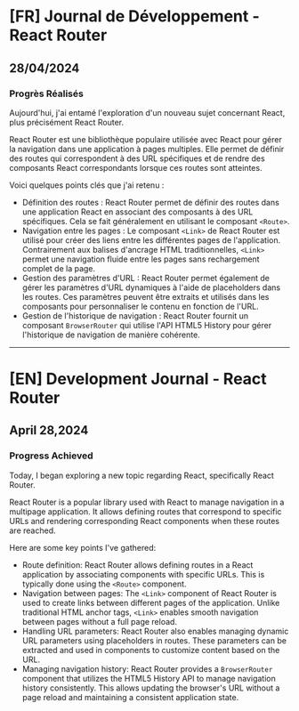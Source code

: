 # [FR] Journal de Développement -React Router

## 28/04/2024

### Progrès Réalisés

Aujourd'hui, j'ai entamé l'exploration d'un nouveau sujet concernant React, plus précisément React Router.

React Router est une bibliothèque populaire utilisée avec React pour gérer la navigation dans une application à pages multiples. Elle permet de définir des routes qui correspondent à des URL spécifiques et de rendre des composants React correspondants lorsque ces routes sont atteintes.

Voici quelques points clés que j'ai retenu :

- Définition des routes : React Router permet de définir des routes dans une application React en associant des composants à des URL spécifiques. Cela se fait généralement en utilisant le composant `<Route>`.
- Navigation entre les pages : Le composant `<Link>` de React Router est utilisé pour créer des liens entre les différentes pages de l'application. Contrairement aux balises d'ancrage HTML traditionnelles, `<Link>` permet une navigation fluide entre les pages sans rechargement complet de la page.
- Gestion des paramètres d'URL : React Router permet également de gérer les paramètres d'URL dynamiques à l'aide de placeholders dans les routes. Ces paramètres peuvent être extraits et utilisés dans les composants pour personnaliser le contenu en fonction de l'URL.
- Gestion de l'historique de navigation : React Router fournit un composant `BrowserRouter` qui utilise l'API HTML5 History pour gérer l'historique de navigation de manière cohérente.

---

# [EN] Development Journal - React Router

## April 28,2024

### Progress Achieved

Today, I began exploring a new topic regarding React, specifically React Router.

React Router is a popular library used with React to manage navigation in a multipage application. It allows defining routes that correspond to specific URLs and rendering corresponding React components when these routes are reached.

Here are some key points I've gathered:

- Route definition: React Router allows defining routes in a React application by associating components with specific URLs. This is typically done using the `<Route>` component.
- Navigation between pages: The `<Link>` component of React Router is used to create links between different pages of the application. Unlike traditional HTML anchor tags, `<Link>` enables smooth navigation between pages without a full page reload.
- Handling URL parameters: React Router also enables managing dynamic URL parameters using placeholders in routes. These parameters can be extracted and used in components to customize content based on the URL.
- Managing navigation history: React Router provides a `BrowserRouter` component that utilizes the HTML5 History API to manage navigation history consistently. This allows updating the browser's URL without a page reload and maintaining a consistent application state.
